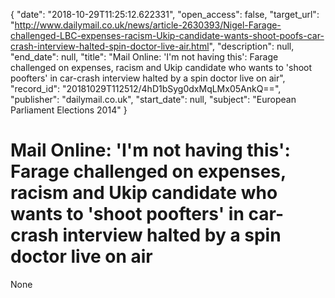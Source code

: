 {
  "date": "2018-10-29T11:25:12.622331", 
  "open_access": false, 
  "target_url": "http://www.dailymail.co.uk/news/article-2630393/Nigel-Farage-challenged-LBC-expenses-racism-Ukip-candidate-wants-shoot-poofs-car-crash-interview-halted-spin-doctor-live-air.html", 
  "description": null, 
  "end_date": null, 
  "title": "Mail Online: 'I'm not having this': Farage challenged on expenses, racism and Ukip candidate who wants to 'shoot poofters' in car-crash interview halted by a spin doctor live on air", 
  "record_id": "20181029T112512/4hD1bSyg0dxMqLMx05AnkQ==", 
  "publisher": "dailymail.co.uk", 
  "start_date": null, 
  "subject": "European Parliament Elections 2014"
}

# Mail Online: 'I'm not having this': Farage challenged on expenses, racism and Ukip candidate who wants to 'shoot poofters' in car-crash interview halted by a spin doctor live on air

None